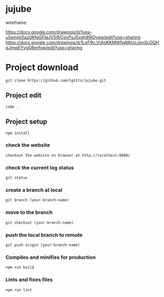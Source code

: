 # jujube

wireframe:

https://docs.google.com/drawings/d/1vea-u5emjIo5az0KfgGFIqJVSWCpyPsJ5xqh99IOvqw/edit?usp=sharing
https://docs.google.com/drawings/d/1LeF9y_VrAgKKMWfpAWUcJonXcDQHqJmwEYvgO8erfow/edit?usp=sharing

# Project download
```
git clone https://github.com/lgtits/jujube.git
```

## Project edit
```
code .
```

## Project setup
```
npm install
```

### check the website
```
checkout the website on browser at http://localhost:8080/
```


### check the current log status
```
git status
```

### create a branch at local
```
git branch (your-branch-name)
```

### move to the branch
```
git checkout (your-branch-name)
```

### push the local branch to remote
```
git push origin (your-branch-name)
```


### Compiles and minifies for production
```
npm run build
```

### Lints and fixes files
```
npm run lint
```


